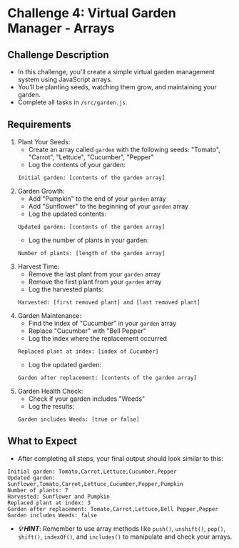 # Challenge 4: Virtual Garden Manager - Arrays

## Challenge Description
- In this challenge, you'll create a simple virtual garden management system using JavaScript arrays.
- You'll be planting seeds, watching them grow, and maintaining your garden.
- Complete all tasks in `/src/garden.js`.

## Requirements
1. Plant Your Seeds:
    - Create an array called `garden` with the following seeds: "Tomato", "Carrot", "Lettuce", "Cucumber", "Pepper"
    - Log the contents of your garden:
    ```
    Initial garden: [contents of the garden array]
    ```
2. Garden Growth:
    - Add "Pumpkin" to the end of your `garden` array
    - Add "Sunflower" to the beginning of your `garden` array
    - Log the updated contents:
    ```
    Updated garden: [contents of the garden array]
    ```
    - Log the number of plants in your garden:
    ```
    Number of plants: [length of the garden array]
    ```
3. Harvest Time:
    - Remove the last plant from your `garden` array
    - Remove the first plant from your `garden` array
    - Log the harvested plants:
    ```
    Harvested: [first removed plant] and [last removed plant]
    ```
4. Garden Maintenance:
    - Find the index of "Cucumber" in your `garden` array
    - Replace "Cucumber" with "Bell Pepper"
    - Log the index where the replacement occurred
    ```
    Replaced plant at index: [index of Cucumber]
    ```
    - Log the updated garden:
    ```
    Garden after replacement: [contents of the garden array]
    ```
5. Garden Health Check:
    - Check if your garden includes "Weeds"
    - Log the results:
    ```
    Garden includes Weeds: [true or false]
    ```

## What to Expect
- After completing all steps, your final output should look similar to this:
```
Initial garden: Tomato,Carrot,Lettuce,Cucumber,Pepper
Updated garden: Sunflower,Tomato,Carrot,Lettuce,Cucumber,Pepper,Pumpkin
Number of plants: 7
Harvested: Sunflower and Pumpkin
Replaced plant at index: 3
Garden after replacement: Tomato,Carrot,Lettuce,Bell Pepper,Pepper
Garden includes Weeds: false
```
- ***💡 HINT***: Remember to use array methods like `push()`, `unshift()`, `pop()`, `shift()`, `indexOf()`, and `includes()` to manipulate and check your arrays.
